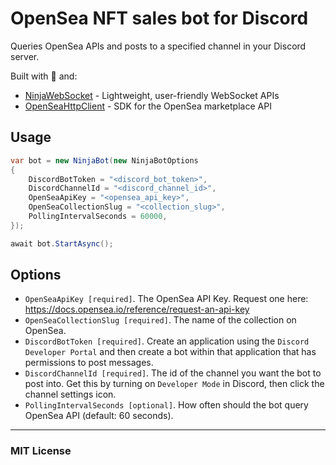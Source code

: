 # OpenSea NFT sales bot for Discord

Queries OpenSea APIs and posts to a specified channel in your Discord server.

Built with 💙 and:
- [NinjaWebSocket](https://github.com/ninjastacktech/ninja-websocket-net) - Lightweight, user-friendly WebSocket APIs
- [OpenSeaHttpClient](https://github.com/ninjastacktech/opensea-net) - SDK for the OpenSea marketplace API


## Usage
```C#
var bot = new NinjaBot(new NinjaBotOptions
{
    DiscordBotToken = "<discord_bot_token>",
    DiscordChannelId = "<discord_channel_id>",
    OpenSeaApiKey = "<opensea_api_key>",
    OpenSeaCollectionSlug = "<collection_slug>",
    PollingIntervalSeconds = 60000,
});

await bot.StartAsync();
```

## Options

- `OpenSeaApiKey [required]`. The OpenSea API Key. Request one here: https://docs.opensea.io/reference/request-an-api-key
- `OpenSeaCollectionSlug [required]`. The name of the collection on OpenSea.
- `DiscordBotToken [required]`. Create an application using the `Discord Developer Portal` and then create a bot within that application that has permissions to post messages. 
- `DiscordChannelId [required]`. The id of the channel you want the bot to post into. Get this by turning on `Developer Mode` in Discord, then click the channel settings icon.
- `PollingIntervalSeconds [optional]`. How often should the bot query OpenSea API (default: 60 seconds).

---

### MIT License
